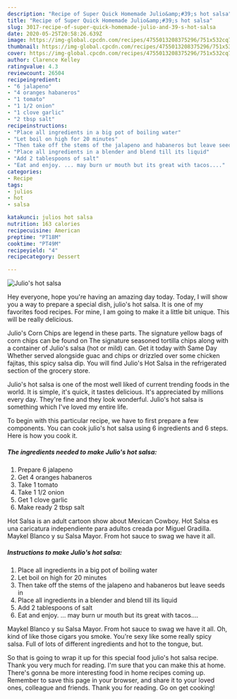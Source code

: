 ```yaml
---
description: "Recipe of Super Quick Homemade Julio&amp;#39;s hot salsa"
title: "Recipe of Super Quick Homemade Julio&amp;#39;s hot salsa"
slug: 3017-recipe-of-super-quick-homemade-julio-and-39-s-hot-salsa
date: 2020-05-25T20:58:26.639Z
image: https://img-global.cpcdn.com/recipes/4755013208375296/751x532cq70/julios-hot-salsa-recipe-main-photo.jpg
thumbnail: https://img-global.cpcdn.com/recipes/4755013208375296/751x532cq70/julios-hot-salsa-recipe-main-photo.jpg
cover: https://img-global.cpcdn.com/recipes/4755013208375296/751x532cq70/julios-hot-salsa-recipe-main-photo.jpg
author: Clarence Kelley
ratingvalue: 4.3
reviewcount: 26504
recipeingredient:
- "6 jalapeno"
- "4 oranges habaneros"
- "1 tomato"
- "1 1/2 onion"
- "1 clove garlic"
- "2 tbsp salt"
recipeinstructions:
- "Place all ingredients in a big pot of boiling water"
- "Let boil on high for 20 minutes"
- "Then take off the stems of the jalapeno and habaneros but leave seeds in"
- "Place all ingredients in a blender and blend till its liquid"
- "Add 2 tablespoons of salt"
- "Eat and enjoy. ... may burn ur mouth but its great with tacos...."
categories:
- Recipe
tags:
- julios
- hot
- salsa

katakunci: julios hot salsa 
nutrition: 163 calories
recipecuisine: American
preptime: "PT18M"
cooktime: "PT49M"
recipeyield: "4"
recipecategory: Dessert

---
```



![Julio&#39;s hot salsa](https://img-global.cpcdn.com/recipes/4755013208375296/751x532cq70/julios-hot-salsa-recipe-main-photo.jpg)

Hey everyone, hope you're having an amazing day today. Today, I will show you a way to prepare a special dish, julio&#39;s hot salsa. It is one of my favorites food recipes. For mine, I am going to make it a little bit unique. This will be really delicious.

Julio&#39;s Corn Chips are legend in these parts. The signature yellow bags of corn chips can be found on The signature seasoned tortilla chips along with a container of Julio&#39;s salsa (hot or mild) can. Get it today with Same Day Whether served alongside guac and chips or drizzled over some chicken fajitas, this spicy salsa dip. You will find Julio&#39;s Hot Salsa in the refrigerated section of the grocery store.

Julio&#39;s hot salsa is one of the most well liked of current trending foods in the world. It is simple, it's quick, it tastes delicious. It's appreciated by millions every day. They're fine and they look wonderful. Julio&#39;s hot salsa is something which I've loved my entire life.


To begin with this particular recipe, we have to first prepare a few components. You can cook julio&#39;s hot salsa using 6 ingredients and 6 steps. Here is how you cook it.

<!--inarticleads1-->

##### The ingredients needed to make Julio&#39;s hot salsa:

1. Prepare 6 jalapeno
1. Get 4 oranges habaneros
1. Take 1 tomato
1. Take 1 1/2 onion
1. Get 1 clove garlic
1. Make ready 2 tbsp salt


Hot Salsa is an adult cartoon show about Mexican Cowboy. Hot Salsa es una caricatura independiente para adultos creada por Miguel Gradilla. Maykel Blanco y su Salsa Mayor. From hot sauce to swag we have it all. 

<!--inarticleads2-->

##### Instructions to make Julio&#39;s hot salsa:

1. Place all ingredients in a big pot of boiling water
1. Let boil on high for 20 minutes
1. Then take off the stems of the jalapeno and habaneros but leave seeds in
1. Place all ingredients in a blender and blend till its liquid
1. Add 2 tablespoons of salt
1. Eat and enjoy. ... may burn ur mouth but its great with tacos....


Maykel Blanco y su Salsa Mayor. From hot sauce to swag we have it all. Oh, kind of like those cigars you smoke. You&#39;re sexy like some really spicy salsa. Full of lots of different ingredients and hot to the tongue, but. 

So that is going to wrap it up for this special food julio&#39;s hot salsa recipe. Thank you very much for reading. I'm sure that you can make this at home. There's gonna be more interesting food in home recipes coming up. Remember to save this page in your browser, and share it to your loved ones, colleague and friends. Thank you for reading. Go on get cooking!
